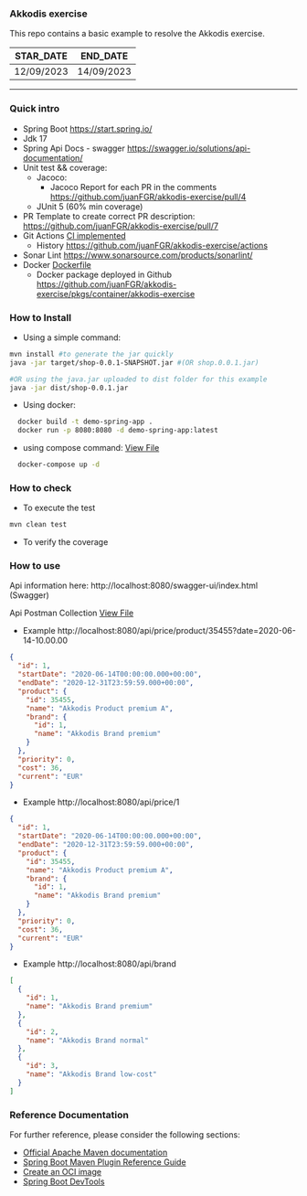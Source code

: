 ### Akkodis exercise
This repo contains a basic example to resolve the Akkodis exercise.

| STAR_DATE | END_DATE |
| ------ | ------ |
| 12/09/2023|14/09/2023|
---

### Quick intro
- Spring Boot https://start.spring.io/
- Jdk 17 
- Spring Api Docs - swagger https://swagger.io/solutions/api-documentation/
- Unit test && coverage:
  - Jacoco: 
    - Jacoco Report for each PR in the comments https://github.com/juanFGR/akkodis-exercise/pull/4
  - JUnit 5 (60% min coverage)
- PR Template to create correct PR description: https://github.com/juanFGR/akkodis-exercise/pull/7 
- Git Actions [CI implemented](.github/workflows/ci.yml)
  - History https://github.com/juanFGR/akkodis-exercise/actions
- Sonar Lint https://www.sonarsource.com/products/sonarlint/
- Docker [Dockerfile](Dockerfile)
  - Docker package deployed in Github https://github.com/juanFGR/akkodis-exercise/pkgs/container/akkodis-exercise


### How to Install
- Using a simple command:
```sh
mvn install #to generate the jar quickly
java -jar target/shop-0.0.1-SNAPSHOT.jar #(OR shop.0.0.1.jar)
```
```sh
#OR using the java.jar uploaded to dist folder for this example
java -jar dist/shop-0.0.1.jar

```
- Using docker:
```sh
  docker build -t demo-spring-app .
  docker run -p 8080:8080 -d demo-spring-app:latest
```
- using compose command:   [View File](tools/compose/docker-compose.yml)

```sh
  docker-compose up -d
```

### How to check
- To execute the test
```sh
mvn clean test
```
- To verify the coverage

### How to use
Api information here: http://localhost:8080/swagger-ui/index.html (Swagger)

Api Postman Collection [View File](tools/postman/)

- Example http://localhost:8080/api/price/product/35455?date=2020-06-14-10.00.00
```json
{
  "id": 1,
  "startDate": "2020-06-14T00:00:00.000+00:00",
  "endDate": "2020-12-31T23:59:59.000+00:00",
  "product": {
    "id": 35455,
    "name": "Akkodis Product premium A",
    "brand": {
      "id": 1,
      "name": "Akkodis Brand premium"
    }
  },
  "priority": 0,
  "cost": 36,
  "current": "EUR"
}
```



- Example http://localhost:8080/api/price/1
```json
{
  "id": 1,
  "startDate": "2020-06-14T00:00:00.000+00:00",
  "endDate": "2020-12-31T23:59:59.000+00:00",
  "product": {
    "id": 35455,
    "name": "Akkodis Product premium A",
    "brand": {
      "id": 1,
      "name": "Akkodis Brand premium"
    }
  },
  "priority": 0,
  "cost": 36,
  "current": "EUR"
}
```
- Example http://localhost:8080/api/brand
```json
[
  {
    "id": 1,
    "name": "Akkodis Brand premium"
  },
  {
    "id": 2,
    "name": "Akkodis Brand normal"
  },
  {
    "id": 3,
    "name": "Akkodis Brand low-cost"
  }
]
```

### Reference Documentation
For further reference, please consider the following sections:

* [Official Apache Maven documentation](https://maven.apache.org/guides/index.html)
* [Spring Boot Maven Plugin Reference Guide](https://docs.spring.io/spring-boot/docs/3.1.3/maven-plugin/reference/html/)
* [Create an OCI image](https://docs.spring.io/spring-boot/docs/3.1.3/maven-plugin/reference/html/#build-image)
* [Spring Boot DevTools](https://docs.spring.io/spring-boot/docs/3.1.3/reference/htmlsingle/index.html#using.devtools)
